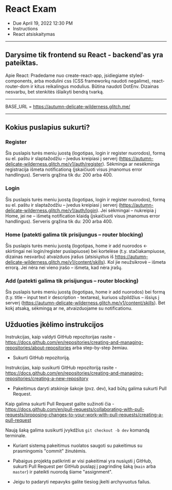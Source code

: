 # React Exam

- Due April 19, 2022 12:30 PM
- Instructions
- React atsiskaitymas

---

## Darysime tik frontend su React - backend'as yra pateiktas.

Apie React: Pradedame nuo create-react-app, įsidiegiame styled-components, arba modulini css (CSS frameworkų naudoti negalime), react-router-dom ir kitus reikalingus modulius. Būtina naudoti DotEnv. Dizainas nesvarbu, bet stenkitės išlaikyti bendrą tvarką.

---

BASE_URL = https://autumn-delicate-wilderness.glitch.me/

---

## Kokius puslapius sukurti?

### Register

Šis puslapis turės meniu juostą (logotipas, login ir register nuorodos), formą su el. paštu ir slaptažodžiu – įvedus kreipiasi į serverį (https://autumn-delicate-wilderness.glitch.me/v1/auth/register). Sėkminga ar nesėkminga registracija išmeta notificationą (įskaičiuoti visus įmanomus error handlingus). Serveris grąžina tik du: 200 arba 400.

### Login

Šis puslapis turės meniu juostą (logotipas, login ir register nuorodos), formą su el. paštu ir slaptažodžiu – įvedus kreipiasi į serverį (https://autumn-delicate-wilderness.glitch.me/v1/auth/login). Jei sėkmingai – nukreipia į Home, jei ne – išmetą notification klaidą (įskaičiuoti visus įmanomus error handlingus). Serveris grąžina tik du: 200 arba 400.

### Home (patekti galima tik prisijungus – router blocking)

Šis puslapis turės meniu juostą (logotipas, home ir add nuorodos <- skirtingai nei login/register puslapiuose) bei kortelėse (t.y. stačiakampiuose, dizainas nesvarbu) atvaizduos įrašus (atsisiųstus iš https://autumn-delicate-wilderness.glitch.me/v1/content/skills). Kol jie neužsikrovė – išmeta errorą. Jei nėra nei vieno įrašo – išmeta, kad nėra įrašų.

### Add (patekti galima tik prisijungus – router blocking)

Šis puslapis turės meniu juostą (logotipas, home ir add nuorodos) bei formą (t.y. title – input text ir description - textarea), kuriuos užpildžius – išsiųs į serverį (https://autumn-delicate-wilderness.glitch.me/v1/content/skills). Bet kokį atsaką, sėkmingą ar ne, atvaizduojame su notificationu.

## Užduoties įkėlimo instrukcijos

Instrukcijas, kaip valdyti GitHub repozitorijas rasite - https://docs.github.com/en/repositories/creating-and-managing-repositories/about-repositories arba step-by-step žemiau.

- Sukurti GitHub repozitoriją.

Instrukcijas, kaip susikurti GitHub repozitoriją rasite - https://docs.github.com/en/repositories/creating-and-managing-repositories/creating-a-new-repository

- Pakeitimus daryti atskiroje šakoje (pvz. dev), kad būtų galima sukurti Pull Request.

Kaip galima sukurti Pull Request galite sužinoti čia - https://docs.github.com/en/pull-requests/collaborating-with-pull-requests/proposing-changes-to-your-work-with-pull-requests/creating-a-pull-request

Naują šaką galima susikurti įvykdžius `git checkout -b dev` komandą terminale.

- Kuriant sistemą pakeitimus nuolatos saugoti su pakeitimus su prasmingomis "commit" žinutėmis.

- Pabaigus projektą patikrinti ar visi pakeitimai yra nusiųsti į GitHub, sukurti Pull Request per GitHub puslapį į pagrindinę šaką (`main` arba `master`) ir pateikti nuorodą šiame "assignment".

- Jeigu to padaryti nepavyks galite tiesiog įkelti archyvuotus failus.
